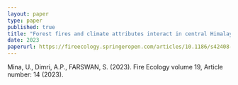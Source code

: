 ```yaml
---
layout: paper
type: paper
published: true
title: "Forest fires and climate attributes interact in central Himalayas: an overview and assessment"
date: 2023
paperurl: https://fireecology.springeropen.com/articles/10.1186/s42408-023-00177-4
---
```

Mina, U., Dimri, A.P., FARSWAN, S. (2023). Fire Ecology volume 19, Article number: 14 (2023).
